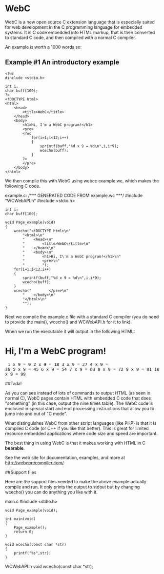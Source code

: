 # WebC
WebC is a new open source C extension language that is especially suited for web development in the C programming language for embedded systems. It is C code embedded into HTML markup, that is then converted to standard C code, and then compiled with a normal C compiler.

An example is worth a 1000 words so:

## Example #1 An introductory example
    <?wc
    #include <stdio.h>
    
    int i;
    char buff[100];
    ?>
    <!DOCTYPE html>
    <html>
        <head>
            <title>WebC</title>
        </head>
        <body>
            <h1>Hi, I'm a WebC program!</h1>
            <pre>
            <?wc
                for(i=1;i<12;i++)
                {
                    sprintf(buff,"%d x 9 = %d\n",i,i*9);
                    wcecho(buff);
                }
            ?>
            </pre>
        </body>
    </html>

We then compile this with WebC using webcc example.wc, which makes the following C code.

example.c:
    /*** GENERATED CODE FROM example.wc ***/
    #include "WCWebAPI.h"
    #include <stdio.h>
    
    int i;
    char buff[100];
    
    void Page_example(void)
    {
        wcecho("<!DOCTYPE html>\n"
            "<html>\n"
            "    <head>\n"
            "        <title>WebC</title>\n"
            "    </head>\n"
            "    <body>\n"
            "        <h1>Hi, I\'m a WebC program!</h1>\n"
            "        <pre>\n"
            "        ");
        for(i=1;i<12;i++)
        {
            sprintf(buff,"%d x 9 = %d\n",i,i*9);
            wcecho(buff);
        }
        wcecho("        </pre>\n"
            "    </body>\n"
            "</html>\n"
            "");
    }

Next we compile the example.c file with a standard C compiler (you do need to provide the main(), wcecho() and WCWebAPI.h for it to link).

When we run the executable it will output in the following HTML:
    <!DOCTYPE html>
    <html>
        <head>
            <title>WebC</title>
        </head>
        <body>
            <h1>Hi, I'm a WebC program!</h1>
            <pre>
                1 x 9 = 9
                2 x 9 = 18
                3 x 9 = 27
                4 x 9 = 36
                5 x 9 = 45
                6 x 9 = 54
                7 x 9 = 63
                8 x 9 = 72
                9 x 9 = 81
                10 x 9 = 90
                11 x 9 = 99
            </pre>
        </body>
    </html>

##Tada!

As you can see instead of lots of commands to output HTML (as seen in normal C), WebC pages contain HTML with embedded C code that does "something" (in this case, output the nine times table). The WebC code is enclosed in special start and end processing instructions <?wc and ?> that allow you to jump into and out of "C mode".

What distinguishes WebC from other script languages (like PHP) is that it is compiled C code (or C++ if you like that better). This is great for limited resource embedded applications where code size and speed are important.

The best thing in using WebC is that it makes working with HTML in C **bearable**.

See the web site for documentation, examples, and more at <a href='http://webcprecompiler.com/'>http://webcprecompiler.com/</a>.

##Support files

Here are the support files needed to make the above example actually compile and run. It only prints the output to stdout but by changing wcecho() you can do anything you like with it.

main.c
    #include <stdio.h>
    
    void Page_example(void);
    
    int main(void)
    {
        Page_example();
        return 0;
    }
    
    void wcecho(const char *str)
    {
        printf("%s",str);
    }

WCWebAPI.h
    void wcecho(const char *str);
